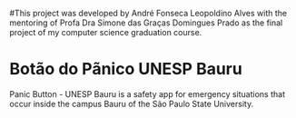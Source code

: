 #This project was developed by André Fonseca Leopoldino Alves with the mentoring of Profa Dra Simone das Graças Domingues Prado as the final project of my computer science graduation course.

# Botão do Pãnico UNESP Bauru
Panic Button - UNESP Bauru is a safety app for emergency situations that occur inside the campus Bauru of the São Paulo State University.
